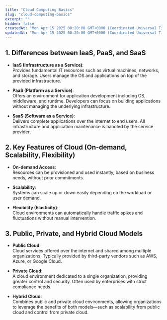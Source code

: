 ```yaml
---
title: "Cloud Computing Basics"
slug: "cloud-computing-basics"
excerpt: ""
hidden: false
createdAt: "Mon Apr 15 2025 08:20:00 GMT+0000 (Coordinated Universal Time)"
updatedAt: "Mon Apr 15 2025 08:20:00 GMT+0000 (Coordinated Universal Time)"
---
```


## 1. Differences between IaaS, PaaS, and SaaS

- **IaaS (Infrastructure as a Service)**:  
  Provides fundamental IT resources such as virtual machines, networks, and storage. Users manage the OS and applications on top of the provided infrastructure.

- **PaaS (Platform as a Service)**:  
  Offers an environment for application development including OS, middleware, and runtime. Developers can focus on building applications without managing the underlying infrastructure.

- **SaaS (Software as a Service)**:  
  Delivers complete applications over the internet to end users. All infrastructure and application maintenance is handled by the service provider.

## 2. Key Features of Cloud (On-demand, Scalability, Flexibility)

- **On-demand Access**:  
  Resources can be provisioned and used instantly, based on business needs, without prior commitments.

- **Scalability**:  
  Systems can scale up or down easily depending on the workload or user demand.

- **Flexibility (Elasticity)**:  
  Cloud environments can automatically handle traffic spikes and fluctuations without manual intervention.

## 3. Public, Private, and Hybrid Cloud Models

- **Public Cloud**:  
  Cloud services offered over the internet and shared among multiple organizations. Typically provided by third-party vendors such as AWS, Azure, or Google Cloud.

- **Private Cloud**:  
  A cloud environment dedicated to a single organization, providing greater control and security. Often used by enterprises with strict compliance needs.

- **Hybrid Cloud**:  
  Combines public and private cloud environments, allowing organizations to leverage the benefits of both models—such as scalability from public cloud and control from private cloud.